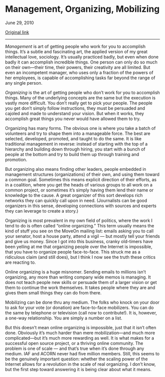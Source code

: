 Management, Organizing, Mobilizing
==================================

June 29, 2010

[Original link](http://www.aaronsw.com/weblog/deforganizing)

* * * * *

*Management* is art of getting people who work for you to accomplish
things. It’s a subtle and fascinating art, the applied version of my
great intellectual love, sociology. It’s usually practiced badly, but
even when done badly it can accomplish incredible things. One person can
only do so much on their own—their time, their powers, their creativity
are all limited. But even an incompetent manager, who uses only a
fraction of the powers of her employees, is capable of accomplishing
tasks far beyond the range of any single person.

*Organizing* is the art of getting people who don’t work for you to
accomplish things. Many of the underlying concepts are the same but the
execution is vastly more difficult. You don’t really get to pick your
people. The people you get don’t simply follow instructions, they must
be persuaded and cajoled and made to understand your vision. But when it
works, they accomplish great things you never would have allowed them to
try.

Organizing has many forms. The obvious one is where you take a batch of
volunteers and try to shape them into a manageable force. The best are
selected, developed, promoted, and taught to do the same. It is like
traditional management in reverse: instead of starting with the top of a
hierarchy and building down through hiring, you start with a bunch of
people at the bottom and try to build them up through training and
promotion.

But organizing also means finding other leaders, people embedded in
management structures (organizations) of their own, and using them
toward a common goal. Sometimes this means explicit direction of their
efforts, as in a coalition, where you get the heads of various groups to
all work on a common project, or sometimes it’s simply having them lend
their name or knowledge to the cause. A great organizer of this sort
develops rich networks they can quickly call upon in need. (Journalists
can be good organizers in this sense, developing connections with
sources and experts they can leverage to create a story.)

Organizing is most prevalent in my own field of politics, where the work
I tend to do is often called “online organizing.” This term usually
means the kind of stuff you see on the MoveOn mailing list: emails
asking you to call your senator, host a house party, attend a vigil —
but mostly tell your friends and give us money. Since I got into this
business, cranky old-timers have been yelling at me that organizing
people over the Internet is impossible, that you have to organize people
face-to-face. This struck me as a ridiculous claim (and still does), but
I think I now see the truth these critics are reacting to.

Online organizing is a huge misnomer. Sending emails to millions isn’t
organizing, any more than writing company wide memos is managing. It
does not teach people new skills or persuade them of a larger vision or
get them to continue the work themselves. It takes people where they are
and gives them small things they can do from there.

Mobilizing can be done thru any medium. The folks who knock on your door
to ask for your vote (or donation) are face-to-face mobilizers. You can
do the same by telephone or television (call now to contribute!). It is,
however, a one-way relationship. You are simply a number on a list.

But this doesn’t mean online organizing is impossible, just that it
isn’t often done. Obviously it’s much harder than mere mobilization—and
much more complicated—but it’s much more rewarding as well. It is what
makes for a successful open source project, or a thriving online
community. The problem is one of scale — and that’s true when it’s done
through any medium. IAF and ACORN never had five million members. Still,
this seems to be the genuinely important question: whether the scaling
power of the Internet allows for a revolution in the scale of real
organizing. I don’t know, but the first step toward answering it is
being clear about what it means.
